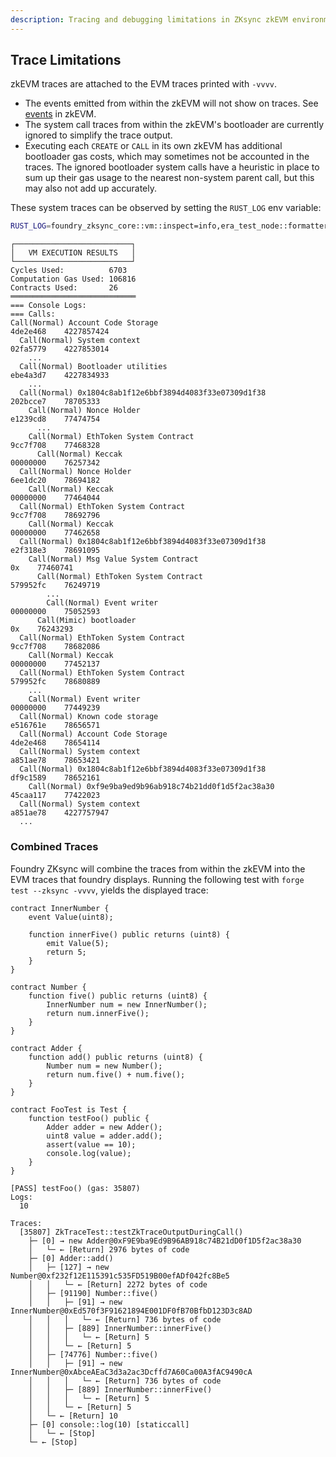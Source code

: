 ```yaml
---
description: Tracing and debugging limitations in ZKsync zkEVM environment.
---
```


## Trace Limitations

zkEVM traces are attached to the EVM traces printed with `-vvvv`.


* The events emitted from within the zkEVM will not show on traces. See [events](/zksync-specifics/limitations/events) in zkEVM.
* The system call traces from within the zkEVM's bootloader are currently ignored to simplify the trace output.
* Executing each `CREATE` or `CALL` in its own zkEVM has additional bootloader gas costs, which may sometimes not be accounted in the traces. The ignored bootloader system calls have a heuristic in place to sum up their gas usage to the nearest non-system parent call, but this may also not add up accurately.


These system traces can be observed by setting the `RUST_LOG` env variable:
```bash
RUST_LOG=foundry_zksync_core::vm::inspect=info,era_test_node::formatter=info forge test --zksync
```

```ignore
┌──────────────────────────┐
│   VM EXECUTION RESULTS   │
└──────────────────────────┘
Cycles Used:          6703
Computation Gas Used: 106816
Contracts Used:       26
════════════════════════════
=== Console Logs: 
=== Calls: 
Call(Normal) Account Code Storage                                         4de2e468    4227857424
  Call(Normal) System context                                               02fa5779    4227853014
    ...
  Call(Normal) Bootloader utilities                                         ebe4a3d7    4227834933
    ...
  Call(Normal) 0x1804c8ab1f12e6bbf3894d4083f33e07309d1f38                   202bcce7    78705333
    Call(Normal) Nonce Holder                                                 e1239cd8    77474754
      ...
    Call(Normal) EthToken System Contract                                     9cc7f708    77468328
      Call(Normal) Keccak                                               00000000    76257342
  Call(Normal) Nonce Holder                                                 6ee1dc20    78694182
    Call(Normal) Keccak                                               00000000    77464044
  Call(Normal) EthToken System Contract                                     9cc7f708    78692796
    Call(Normal) Keccak                                               00000000    77462658
  Call(Normal) 0x1804c8ab1f12e6bbf3894d4083f33e07309d1f38                   e2f318e3    78691095
    Call(Normal) Msg Value System Contract                            0x    77460741
      Call(Normal) EthToken System Contract                                     579952fc    76249719
        ...
        Call(Normal) Event writer                                                 00000000    75052593
      Call(Mimic) bootloader                                           0x    76243293
  Call(Normal) EthToken System Contract                                     9cc7f708    78682086
    Call(Normal) Keccak                                               00000000    77452137
  Call(Normal) EthToken System Contract                                     579952fc    78680889
    ...
    Call(Normal) Event writer                                                 00000000    77449239
  Call(Normal) Known code storage                                           e516761e    78656571
  Call(Normal) Account Code Storage                                         4de2e468    78654114
  Call(Normal) System context                                               a851ae78    78653421
  Call(Normal) 0x1804c8ab1f12e6bbf3894d4083f33e07309d1f38                   df9c1589    78652161
    Call(Normal) 0xf9e9ba9ed9b96ab918c74b21dd0f1d5f2ac38a30                   45caa117    77422023
  Call(Normal) System context                                               a851ae78    4227757947
  ...
```


### Combined Traces
Foundry ZKsync will combine the traces from within the zkEVM into the EVM traces that foundry displays. Running the following test with `forge test --zksync -vvvv`, yields the displayed trace:

```solidity
contract InnerNumber {
    event Value(uint8);

    function innerFive() public returns (uint8) {
        emit Value(5);
        return 5;
    }
}

contract Number {
    function five() public returns (uint8) {
        InnerNumber num = new InnerNumber();
        return num.innerFive();
    }
}

contract Adder {
    function add() public returns (uint8) {
        Number num = new Number();
        return num.five() + num.five();
    }
}

contract FooTest is Test {
    function testFoo() public {
        Adder adder = new Adder();
        uint8 value = adder.add();
        assert(value == 10);
        console.log(value);
    }
}
```

```ignore
[PASS] testFoo() (gas: 35807)
Logs:
  10

Traces:
  [35807] ZkTraceTest::testZkTraceOutputDuringCall()
    ├─ [0] → new Adder@0xF9E9ba9Ed9B96AB918c74B21dD0f1D5f2ac38a30
    │   └─ ← [Return] 2976 bytes of code
    ├─ [0] Adder::add()
    │   ├─ [127] → new Number@0xf232f12E115391c535FD519B00efADf042fc8Be5
    │   │   └─ ← [Return] 2272 bytes of code
    │   ├─ [91190] Number::five()
    │   │   ├─ [91] → new InnerNumber@0xEd570f3F91621894E001DF0fB70BfbD123D3c8AD
    │   │   │   └─ ← [Return] 736 bytes of code
    │   │   ├─ [889] InnerNumber::innerFive()
    │   │   │   └─ ← [Return] 5
    │   │   └─ ← [Return] 5
    │   ├─ [74776] Number::five()
    │   │   ├─ [91] → new InnerNumber@0xAbceAEaC3d3a2ac3Dcffd7A60Ca00A3fAC9490cA
    │   │   │   └─ ← [Return] 736 bytes of code
    │   │   ├─ [889] InnerNumber::innerFive()
    │   │   │   └─ ← [Return] 5
    │   │   └─ ← [Return] 5
    │   └─ ← [Return] 10
    ├─ [0] console::log(10) [staticcall]
    │   └─ ← [Stop] 
    └─ ← [Stop] 
```